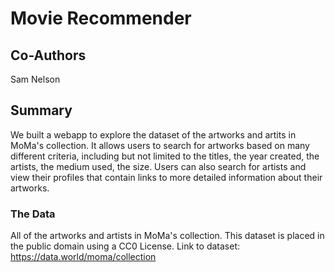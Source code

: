 # Movie Recommender

## Co-Authors
  Sam Nelson

## Summary
  We built a webapp to explore the dataset of the artworks and artits in MoMa's collection. It allows users to search for artworks based on many different criteria, including but not limited to the titles, the year created, the artists, the medium used, the size. Users can also search for artists and view their profiles that contain links to more detailed information about their artworks. 

### The Data
All of the artworks and artists in MoMa's collection.
This dataset is placed in the public domain using a CC0 License.
Link to dataset: https://data.world/moma/collection



